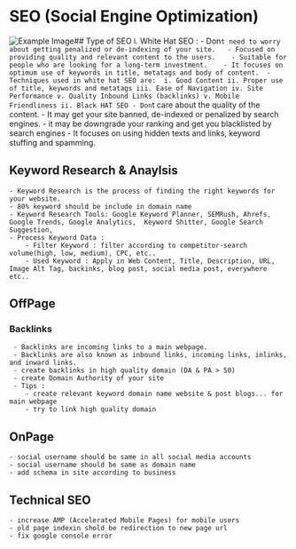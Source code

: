 # SEO (Social Engine Optimization)
![Example Image](https://static.javatpoint.com/seo/images/what-is-seo.png)## Type of SEO
    i. White Hat SEO : 
        - Don`t need to worry about getting penalized or de-indexing of your site.	
        - Focused on providing quality and relevant content to the users.	
        - Suitable for people who are looking for a long-term investment.	
        - It focuses on optimum use of keywords in title, metatags and body of content.	
        - Techniques used in white hat SEO are:	
            i. Good Content ii. Proper use of title, keywords and metatags iii. Ease of Navigation iv. Site Performance v. Quality Inbound Links (backlinks) v. Mobile Friendliness
    ii. Black HAT SEO
       - Don`t care about the quality of the content.
       - It may get your site banned, de-indexed or penalized by search engines.
       - it may be downgrade your ranking and get you blacklisted by search engines
       - It focuses on using hidden texts and links, keyword stuffing and spamming.
       
## Keyword Research & Anaylsis
    - Keyword Research is the process of finding the right keywords for your website.
    - 80% keyword should be include in domain name
    - Keyword Research Tools: Google Keyword Planner, SEMRush, Ahrefs, Google Trends, Google Analytics,  Keyword Shitter, Google Search Suggestion, 
    - Process Keyword Data : 
        - Filter Keyword : filter according to competitor-search volume(high, low, medium), CPC, etc..
        - Used Keyword : Apply in Web Content, Title, Description, URL, Image Alt Tag, backinks, blog post, social media post, everywhere etc..

## OffPage 
### Backlinks
     - Backlinks are incoming links to a main webpage.
     - Backlinks are also known as inbound links, incoming links, inlinks, and inward links.
     - create backlinks in high quality domain (DA & PA > 50) 
     - create Domain Authority of your site
     - Tips : 
        - create relevant keyword domain name website & post blogs... for main webpage
        - try to link high quality domain 

## OnPage
    - social username should be same in all social media accounts
    - social username should be same as domain name
    - add schema in site according to business

## Technical SEO
    - increase AMP (Accelerated Mobile Pages) for mobile users
    - old page indexin shold be redirection to new page url
    - fix google console error
